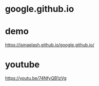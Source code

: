 # google.github.io

# demo
https://ismaelash.github.io/google.github.io/

# youtube
https://youtu.be/74NfyQB1zVg
